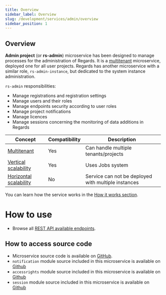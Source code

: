 ```yaml
---
title: Overview
sidebar_label: Overview
slug: /development/services/admin/overview
sidebar_position: 1
---
```


## Overview

**Admin project** (or **rs-admin**) microservice has been designed to manage processes for the administration of
Regards. It is a [multitenant](../../concepts/03-multitenant.md) microservice, deployed one for all user projects.
Regards has another microservice with a similar role, `rs-admin-instance`, but dedicated to the system instance
administration.

`rs-admin` responsibilities:

- Manage registrations and registration settings
- Manage users and their roles
- Manage endpoints security according to user roles
- Manage project notifications
- Manage licences
- Manage sessions concerning the monitoring of data additions in Regards

| Concept                                                                           | Compatibility | Description                                         |
|-----------------------------------------------------------------------------------|---------------|-----------------------------------------------------|
| [Multitenant](../../concepts/03-multitenant.md)                                   | Yes           | Can handle multiple tenants/projects                | 
| [Vertical scalability](../../concepts/07-scalability.md#vertical-scalability)     | Yes           | Uses Jobs system                                    | 
| [Horizontal scalability](../../concepts/07-scalability.md#horizontal-scalability) | No            | Service can not be deployed with multiple instances |

You can learn how the service works in the [How it works section](conception.md).

# How to use

* Browse all [REST API available endpoints](api-guides/rest/api-swagger.mdx).

## How to access source code

* Microservice source code is available
  on [GitHub](https://github.com/RegardsOss/regards-backend/tree/master/rs-admin/bootstrap-administration).
* `notification` module source included in this microservice is available
  on [Github](https://github.com/RegardsOss/regards-backend/tree/master/rs-admin/notification)
* `accessrights` module source included in this microservice is available
  on [Github](https://github.com/RegardsOss/regards-backend/tree/master/rs-admin/accessrights)
* `session` module source included in this microservice is available
  on [Github](https://github.com/RegardsOss/regards-backend/tree/master/rs-microservice/regards-modules/session)
